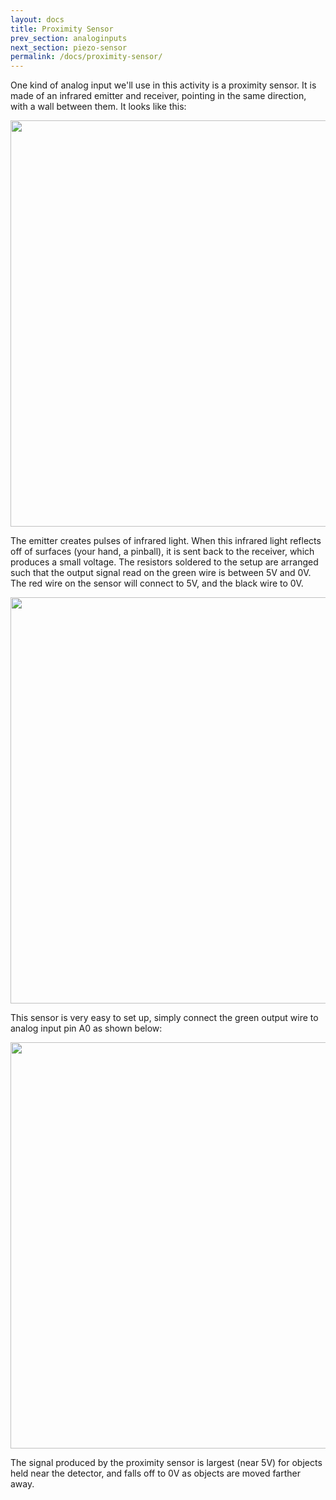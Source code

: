 ```yaml
---
layout: docs
title: Proximity Sensor
prev_section: analoginputs
next_section: piezo-sensor
permalink: /docs/proximity-sensor/
---
```



One kind of analog input we'll use in this activity is a proximity sensor. It is made of an infrared emitter and receiver, pointing in the same direction, with a wall between them. It looks like this: 

<img src="{{ site.baseurl }}/img/proximity-sensor-closeup.png" style="width: 650px"/>


The emitter creates pulses of infrared light. When this infrared light reflects off of surfaces (your hand, a pinball), it is sent back to the receiver, which produces a small voltage. The resistors soldered to the setup are arranged such that the output signal read on the green wire is between 5V and 0V. The red wire on the sensor will connect to 5V, and the black wire to 0V.

<img src="{{ site.baseurl }}/img/proximity-sensor-zoomout.png" style="width: 650px"/>

This sensor is very easy to set up, simply connect the green output wire to analog input pin A0 as shown below:

<img src="{{ site.baseurl }}/img/proximity-connection.jpg" style="width: 650px"/>

The signal produced by the proximity sensor is largest (near 5V) for objects held near the detector, and falls off to 0V as objects are moved farther away. 

